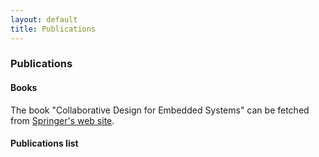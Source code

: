 ```yaml
---
layout: default
title: Publications
---
```


### Publications

<h4><a name="books" class="anchor" href="#getting-the-crescendo-tool"></a>Books</h4>

<p>The book "Collaborative Design for Embedded Systems" can be fetched from <a href="http://www.springer.com/computer/communication+networks/book/978-3-642-54117-9">Springer's web site</a>.</p>

#### Publications list
<script src="http://bibbase.org/show?bib=overturetool.org/publications/overtureweb.bib&jsonp=1"></script> 